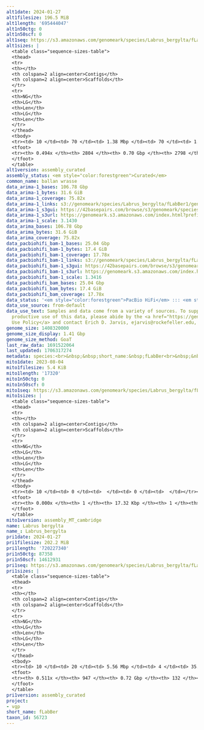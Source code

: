 ```yaml
---
alt1date: 2024-01-27
alt1filesize: 196.5 MiB
alt1length: '695444047'
alt1n50ctg: 0
alt1n50scf: 0
alt1seq: https://s3.amazonaws.com/genomeark/species/Labrus_bergylta/fLabBer1/assembly_curated/fLabBer1.alt.cur.20240127.fasta.gz
alt1sizes: |
  <table class="sequence-sizes-table">
  <thead>
  <tr>
  <th></th>
  <th colspan=2 align=center>Contigs</th>
  <th colspan=2 align=center>Scaffolds</th>
  </tr>
  <tr>
  <th>NG</th>
  <th>LG</th>
  <th>Len</th>
  <th>LG</th>
  <th>Len</th>
  </tr>
  </thead>
  <tbody>
  <tr><td> 10 </td><td> 70 </td><td> 1.38 Mbp </td><td> 70 </td><td> 1.38 Mbp </td></tr><tr><td> 20 </td><td> 204 </td><td> 0.84 Mbp </td><td> 204 </td><td> 0.84 Mbp </td></tr><tr><td> 30 </td><td> 426 </td><td> 495.34 Kbp </td><td> 426 </td><td> 495.34 Kbp </td></tr><tr><td> 40 </td><td> 846 </td><td> 215.40 Kbp </td><td> 846 </td><td> 216.15 Kbp </td></tr><tr style="background-color:#cccccc;"><td> 50 </td><td> 0 </td><td>  </td><td> 0 </td><td>  </td></tr><tr><td> 60 </td><td> 0 </td><td>  </td><td> 0 </td><td>  </td></tr><tr><td> 70 </td><td> 0 </td><td>  </td><td> 0 </td><td>  </td></tr><tr><td> 80 </td><td> 0 </td><td>  </td><td> 0 </td><td>  </td></tr><tr><td> 90 </td><td> 0 </td><td>  </td><td> 0 </td><td>  </td></tr><tr><td> 100 </td><td> 0 </td><td>  </td><td> 0 </td><td>  </td></tr></tbody>
  <tfoot>
  <tr><th> 0.494x </th><th> 2804 </th><th> 0.70 Gbp </th><th> 2798 </th><th> 0.70 Gbp </th></tr>
  </tfoot>
  </table>
alt1version: assembly_curated
assembly_status: <em style="color:forestgreen">Curated</em>
common_name: ballan wrasse
data_arima-1_bases: 106.78 Gbp
data_arima-1_bytes: 31.6 GiB
data_arima-1_coverage: 75.82x
data_arima-1_links: s3://genomeark/species/Labrus_bergylta/fLabBer1/genomic_data/arima/<br>
data_arima-1_s3gui: https://42basepairs.com/browse/s3/genomeark/species/Labrus_bergylta/fLabBer1/genomic_data/arima/
data_arima-1_s3url: https://genomeark.s3.amazonaws.com/index.html?prefix=species/Labrus_bergylta/fLabBer1/genomic_data/arima/
data_arima-1_scale: 3.1430
data_arima_bases: 106.78 Gbp
data_arima_bytes: 31.6 GiB
data_arima_coverage: 75.82x
data_pacbiohifi_bam-1_bases: 25.04 Gbp
data_pacbiohifi_bam-1_bytes: 17.4 GiB
data_pacbiohifi_bam-1_coverage: 17.78x
data_pacbiohifi_bam-1_links: s3://genomeark/species/Labrus_bergylta/fLabBer1/genomic_data/pacbio_hifi/<br>
data_pacbiohifi_bam-1_s3gui: https://42basepairs.com/browse/s3/genomeark/species/Labrus_bergylta/fLabBer1/genomic_data/pacbio_hifi/
data_pacbiohifi_bam-1_s3url: https://genomeark.s3.amazonaws.com/index.html?prefix=species/Labrus_bergylta/fLabBer1/genomic_data/pacbio_hifi/
data_pacbiohifi_bam-1_scale: 1.3416
data_pacbiohifi_bam_bases: 25.04 Gbp
data_pacbiohifi_bam_bytes: 17.4 GiB
data_pacbiohifi_bam_coverage: 17.78x
data_status: '<em style="color:forestgreen">PacBio HiFi</em> ::: <em style="color:forestgreen">Arima</em>'
data_use_source: from-default
data_use_text: Samples and data come from a variety of sources. To support fair and
  productive use of this data, please abide by the <a href="https://genome10k.soe.ucsc.edu/data-use-policies/">Data
  Use Policy</a> and contact Erich D. Jarvis, ejarvis@rockefeller.edu, with any questions.
genome_size: 1408320000
genome_size_display: 1.41 Gbp
genome_size_method: GoaT
last_raw_data: 1691522064
last_updated: 1706317274
metadata: species:<br>&nbsp;&nbsp;short_name:&nbsp;fLabBer<br>&nbsp;&nbsp;name:&nbsp;Labrus&nbsp;bergylta<br>&nbsp;&nbsp;taxon_id:&nbsp;56723<br>&nbsp;&nbsp;common_name:&nbsp;ballan&nbsp;wrasse<br>&nbsp;&nbsp;order:<br>&nbsp;&nbsp;&nbsp;&nbsp;name:&nbsp;Perciformes<br>&nbsp;&nbsp;family:<br>&nbsp;&nbsp;&nbsp;&nbsp;name:&nbsp;Labridae<br>&nbsp;&nbsp;individuals:<br>&nbsp;&nbsp;&nbsp;&nbsp;-&nbsp;short_name:&nbsp;fLabBer1<br>&nbsp;&nbsp;&nbsp;&nbsp;&nbsp;&nbsp;biosample_id:&nbsp;SAMEA111562158<br>&nbsp;&nbsp;&nbsp;&nbsp;&nbsp;&nbsp;sex:&nbsp;female<br>&nbsp;&nbsp;genome_size:&nbsp;1408320000<br>&nbsp;&nbsp;genome_size_method:&nbsp;GoaT<br>&nbsp;&nbsp;project:&nbsp;[&nbsp;vgp&nbsp;]<br>
mito1date: 2023-08-04
mito1filesize: 5.4 KiB
mito1length: '17320'
mito1n50ctg: 0
mito1n50scf: 0
mito1seq: https://s3.amazonaws.com/genomeark/species/Labrus_bergylta/fLabBer1/assembly_MT_cambridge/fLabBer1.MT.20230804.fasta.gz
mito1sizes: |
  <table class="sequence-sizes-table">
  <thead>
  <tr>
  <th></th>
  <th colspan=2 align=center>Contigs</th>
  <th colspan=2 align=center>Scaffolds</th>
  </tr>
  <tr>
  <th>NG</th>
  <th>LG</th>
  <th>Len</th>
  <th>LG</th>
  <th>Len</th>
  </tr>
  </thead>
  <tbody>
  <tr><td> 10 </td><td> 0 </td><td>  </td><td> 0 </td><td>  </td></tr><tr><td> 20 </td><td> 0 </td><td>  </td><td> 0 </td><td>  </td></tr><tr><td> 30 </td><td> 0 </td><td>  </td><td> 0 </td><td>  </td></tr><tr><td> 40 </td><td> 0 </td><td>  </td><td> 0 </td><td>  </td></tr><tr style="background-color:#cccccc;"><td> 50 </td><td> 0 </td><td style="background-color:#ff8888;">  </td><td> 0 </td><td style="background-color:#ff8888;">  </td></tr><tr><td> 60 </td><td> 0 </td><td>  </td><td> 0 </td><td>  </td></tr><tr><td> 70 </td><td> 0 </td><td>  </td><td> 0 </td><td>  </td></tr><tr><td> 80 </td><td> 0 </td><td>  </td><td> 0 </td><td>  </td></tr><tr><td> 90 </td><td> 0 </td><td>  </td><td> 0 </td><td>  </td></tr><tr><td> 100 </td><td> 0 </td><td>  </td><td> 0 </td><td>  </td></tr></tbody>
  <tfoot>
  <tr><th> 0.000x </th><th> 1 </th><th> 17.32 Kbp </th><th> 1 </th><th> 17.32 Kbp </th></tr>
  </tfoot>
  </table>
mito1version: assembly_MT_cambridge
name: Labrus bergylta
name_: Labrus_bergylta
pri1date: 2024-01-27
pri1filesize: 202.2 MiB
pri1length: '720227340'
pri1n50ctg: 87358
pri1n50scf: 14612931
pri1seq: https://s3.amazonaws.com/genomeark/species/Labrus_bergylta/fLabBer1/assembly_curated/fLabBer1.pri.cur.20240127.fasta.gz
pri1sizes: |
  <table class="sequence-sizes-table">
  <thead>
  <tr>
  <th></th>
  <th colspan=2 align=center>Contigs</th>
  <th colspan=2 align=center>Scaffolds</th>
  </tr>
  <tr>
  <th>NG</th>
  <th>LG</th>
  <th>Len</th>
  <th>LG</th>
  <th>Len</th>
  </tr>
  </thead>
  <tbody>
  <tr><td> 10 </td><td> 20 </td><td> 5.56 Mbp </td><td> 4 </td><td> 35.07 Mbp </td></tr><tr><td> 20 </td><td> 53 </td><td> 3.47 Mbp </td><td> 8 </td><td> 33.14 Mbp </td></tr><tr><td> 30 </td><td> 105 </td><td> 2.13 Mbp </td><td> 13 </td><td> 30.68 Mbp </td></tr><tr><td> 40 </td><td> 197 </td><td> 1.09 Mbp </td><td> 18 </td><td> 27.14 Mbp </td></tr><tr style="background-color:#cccccc;"><td> 50 </td><td> 588 </td><td style="background-color:#ff8888;"> 87.36 Kbp </td><td> 24 </td><td style="background-color:#88ff88;"> 14.61 Mbp </td></tr><tr><td> 60 </td><td> 0 </td><td>  </td><td> 0 </td><td>  </td></tr><tr><td> 70 </td><td> 0 </td><td>  </td><td> 0 </td><td>  </td></tr><tr><td> 80 </td><td> 0 </td><td>  </td><td> 0 </td><td>  </td></tr><tr><td> 90 </td><td> 0 </td><td>  </td><td> 0 </td><td>  </td></tr><tr><td> 100 </td><td> 0 </td><td>  </td><td> 0 </td><td>  </td></tr></tbody>
  <tfoot>
  <tr><th> 0.511x </th><th> 947 </th><th> 0.72 Gbp </th><th> 132 </th><th> 0.72 Gbp </th></tr>
  </tfoot>
  </table>
pri1version: assembly_curated
project:
- vgp
short_name: fLabBer
taxon_id: 56723
---
```

